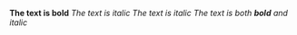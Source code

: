 **The text is bold**
_The text is italic_
*The text is italic*
_The text is both **bold** and italic_
